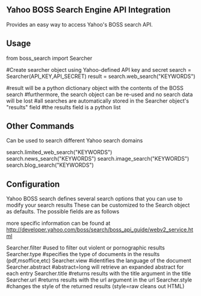 Yahoo BOSS Search Engine API Integration
----------------------------------------

Provides an easy way to access Yahoo's BOSS search API.

Usage
-----

from boss_search import Searcher

#Create searcher object using Yahoo-defined API key and secret
search = Searcher(API_KEY,API_SECRET)
result = search.web_search("KEYWORDS")

#result will be a python dictionary object with the contents of the BOSS search
#furthermore, the search object can be re-used and no search data will be lost
#all searches are automatically stored in the Searcher object's "results" field
#the results field is a python list


Other Commands
--------------
Can be used to search different Yahoo search domains

search.limited_web_search("KEYWORDS")
search.news_search("KEYWORDS")
search.image_search("KEYWORDS")
search.blog_search("KEYWORDS")


Configuration
-------------
Yahoo BOSS search defines several search options that you can use to modify your search results
These can be customized to the Search object as defaults. The possible fields are as follows

more specific information can be found at http://developer.yahoo.com/boss/search/boss_api_guide/webv2_service.html

Searcher.filter 	#used to filter out violent or pornographic results
Searcher.type 		#specifies the type of documents in the results (pdf,msoffice,etc)
Searcher.view 		#identifies the language of the document
Searcher.abstract 	#abstract=long will retrieve an expanded abstract for each entry
Searcher.title 		#returns results with the title argument in the title
Searcher.url 		#returns results with the url argument in the url
Searcher.style 		#changes the style of the returned results (style=raw cleans out HTML)
